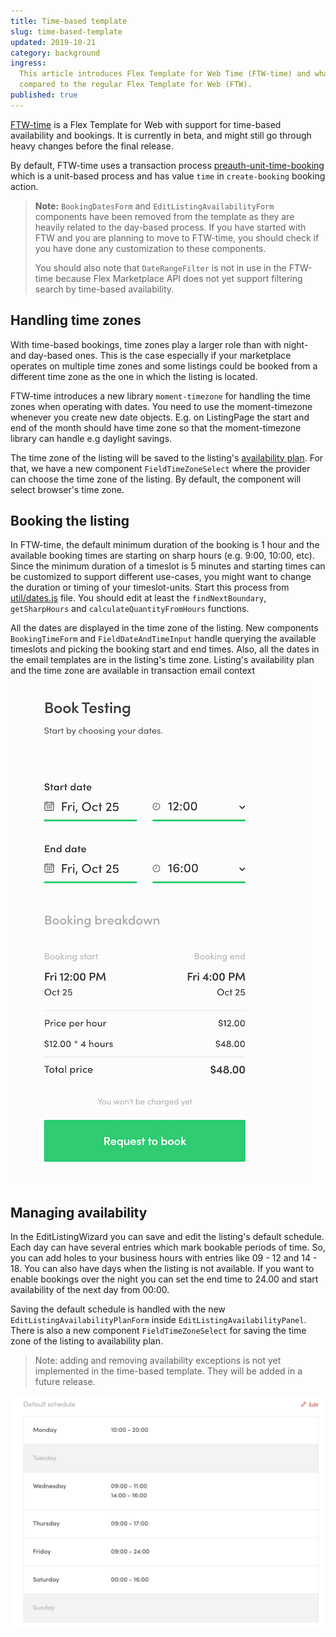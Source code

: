 ```yaml
---
title: Time-based template
slug: time-based-template
updated: 2019-10-21
category: background
ingress:
  This article introduces Flex Template for Web Time (FTW-time) and what's different
  compared to the regular Flex Template for Web (FTW).
published: true
---
```


[FTW-time](https://github.com/sharetribe/ftw-time) is a Flex Template for Web with support for time-based availability and bookings. It is currently in beta, and might still go through heavy changes before the final release.

By default, FTW-time uses a transaction process
[preauth-unit-time-booking](https://github.com/sharetribe/flex-example-processes/tree/master/preauth-unit-time-booking)
which is a unit-based process and has value `time` in `create-booking`
booking action.

> **Note:** `BookingDatesForm` and
> `EditListingAvailabilityForm` components have been removed from the template as they are
> heavily related to the day-based process. If you have started with FTW and you are planning to move to FTW-time,
> you should check if you have done any customization to these components.
>
> You should also note that `DateRangeFilter` is not in use in the
> FTW-time because Flex Marketplace API does not yet support filtering search by
> time-based availability.

## Handling time zones

With time-based bookings, time zones play a larger role than with night-
and day-based ones. This is the case especially if your marketplace
operates on multiple time zones and some listings could be booked from a
different time zone as the one in which the listing is located.

FTW-time introduces a new library `moment-timezone` for handling the
time zones when operating with dates. You need to use the
moment-timezone whenever you create new date objects. E.g. on
ListingPage the start and end of the month should have time zone so that
the moment-timezone library can handle e.g daylight savings.

The time zone of the listing will be saved to the listing's
[availability plan](https://www.sharetribe.com/api-reference/#ownlisting-availability-plan).
For that, we have a new component `FieldTimeZoneSelect` where the
provider can choose the time zone of the listing. By default, the
component will select browser's time zone.

## Booking the listing

In FTW-time, the default minimum duration of the booking
is 1 hour and the available booking times are starting on sharp hours
(e.g. 9:00, 10:00, etc). Since the minimum duration of a timeslot is 5
minutes and starting times can be customized to support different
use-cases, you might want to change the duration or timing of your
timeslot-units. Start this process from
[util/dates.js](https://github.com/sharetribe/ftw-time/blob/master/src/util/dates.js)
file. You should edit at least the `findNextBoundary`, `getSharpHours`
and `calculateQuantityFromHours` functions.

All the dates are displayed in the time zone of the listing. New components
`BookingTimeForm` and `FieldDateAndTimeInput` handle querying the
available timeslots and picking the booking start and end times. Also,
all the dates in the email templates are in the listing's
time zone. Listing's availability plan and the time zone are available
in transaction email context

![Booking panel](bookingPanel.png 'BookingPanel')

## Managing availability

In the EditListingWizard you can save and edit the listing's default
schedule. Each day can have several entries which mark bookable periods
of time. So, you can add holes to your business hours with entries like
09 - 12 and 14 - 18. You can also have days when the listing is not
available. If you want to enable bookings over the night you can set the
end time to 24.00 and start availability of the next day from 00:00.

Saving the default schedule is handled with the new
`EditListingAvailabilityPlanForm` inside `EditListingAvailabilityPanel`.
There is also a new component `FieldTimeZoneSelect` for saving the time
zone of the listing to availability plan.

> Note: adding and removing availability exceptions is not yet implemented in the
> time-based template. They will be added in a future release.

![Availability plan](availabilityPlan.png 'Availability plan')
